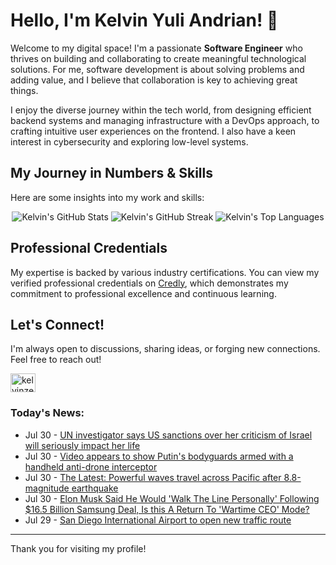 # Hello, I'm Kelvin Yuli Andrian! 👋

Welcome to my digital space! I'm a passionate **Software Engineer** who thrives on building and collaborating to create meaningful technological solutions. For me, software development is about solving problems and adding value, and I believe that collaboration is key to achieving great things.

I enjoy the diverse journey within the tech world, from designing efficient backend systems and managing infrastructure with a DevOps approach, to crafting intuitive user experiences on the frontend. I also have a keen interest in cybersecurity and exploring low-level systems.

## My Journey in Numbers & Skills

Here are some insights into my work and skills:

<p align="center">
  <img src="https://github-readme-stats.vercel.app/api?username=kelvinzer0&show_icons=true&theme=radical" alt="Kelvin's GitHub Stats" />
  <img src="https://github-readme-streak-stats.herokuapp.com/?user=kelvinzer0&theme=radical" alt="Kelvin's GitHub Streak" />
  <img src="https://github-readme-stats.vercel.app/api/top-langs/?username=kelvinzer0&layout=compact&theme=radical" alt="Kelvin's Top Languages" />
</p>

## Professional Credentials

My expertise is backed by various industry certifications. You can view my verified professional credentials on [Credly](https://www.credly.com/users/kelvin-yuli-andrian/badges), which demonstrates my commitment to professional excellence and continuous learning.

## Let's Connect!

I'm always open to discussions, sharing ideas, or forging new connections. Feel free to reach out!

<p align="left">
    <a href="https://linkedin.com/in/kelvinzero" target="blank"><img align="center" src="https://cdn.jsdelivr.net/npm/simple-icons@3.0.1/icons/linkedin.svg" alt="kelvinzero" height="30" width="40" /></a>
</p>

### Today's News:

<!-- feed start -->
- Jul 30 - [UN investigator says US sanctions over her criticism of Israel will seriously impact her life](https://www.yahoo.com/news/articles/un-investigator-says-us-sanctions-045928203.html)
- Jul 30 - [Video appears to show Putin's bodyguards armed with a handheld anti-drone interceptor](https://www.yahoo.com/news/articles/video-appears-show-putins-bodyguards-040852250.html)
- Jul 30 - [The Latest: Powerful waves travel across Pacific after 8.8-magnitude earthquake](https://www.yahoo.com/news/articles/latest-tsunami-hits-russia-kuril-023011016.html)
- Jul 30 - [Elon Musk Said He Would 'Walk The Line Personally' Following $16.5 Billion Samsung Deal, Is this A Return To 'Wartime CEO' Mode?](https://finance.yahoo.com/news/elon-musk-said-walk-line-013114740.html)
- Jul 29 - [San Diego International Airport to open new traffic route](https://www.yahoo.com/news/articles/san-diego-international-airport-open-235424645.html)
<!-- feed end -->

---

Thank you for visiting my profile!
